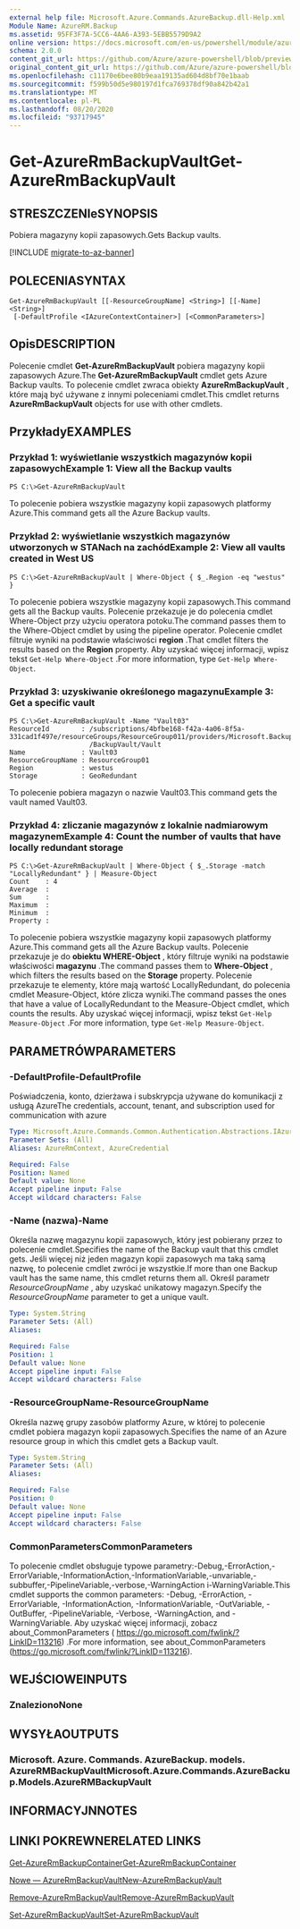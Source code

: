 ```yaml
---
external help file: Microsoft.Azure.Commands.AzureBackup.dll-Help.xml
Module Name: AzureRM.Backup
ms.assetid: 95FF3F7A-5CC6-4AA6-A393-5EBB5579D9A2
online version: https://docs.microsoft.com/en-us/powershell/module/azurerm.backup/get-azurermbackupvault
schema: 2.0.0
content_git_url: https://github.com/Azure/azure-powershell/blob/preview/src/ResourceManager/AzureBackup/Commands.AzureBackup/help/Get-AzureRmBackupVault.md
original_content_git_url: https://github.com/Azure/azure-powershell/blob/preview/src/ResourceManager/AzureBackup/Commands.AzureBackup/help/Get-AzureRmBackupVault.md
ms.openlocfilehash: c11170e6bee80b9eaa19135ad604d8bf70e1baab
ms.sourcegitcommit: f599b50d5e980197d1fca769378df90a842b42a1
ms.translationtype: MT
ms.contentlocale: pl-PL
ms.lasthandoff: 08/20/2020
ms.locfileid: "93717945"
---
```

# <span data-ttu-id="d7ce7-101">Get-AzureRmBackupVault</span><span class="sxs-lookup"><span data-stu-id="d7ce7-101">Get-AzureRmBackupVault</span></span>

## <span data-ttu-id="d7ce7-102">STRESZCZENIe</span><span class="sxs-lookup"><span data-stu-id="d7ce7-102">SYNOPSIS</span></span>
<span data-ttu-id="d7ce7-103">Pobiera magazyny kopii zapasowych.</span><span class="sxs-lookup"><span data-stu-id="d7ce7-103">Gets Backup vaults.</span></span>

[!INCLUDE [migrate-to-az-banner](../../includes/migrate-to-az-banner.md)]

## <span data-ttu-id="d7ce7-104">POLECENIA</span><span class="sxs-lookup"><span data-stu-id="d7ce7-104">SYNTAX</span></span>

```
Get-AzureRmBackupVault [[-ResourceGroupName] <String>] [[-Name] <String>]
 [-DefaultProfile <IAzureContextContainer>] [<CommonParameters>]
```

## <span data-ttu-id="d7ce7-105">Opis</span><span class="sxs-lookup"><span data-stu-id="d7ce7-105">DESCRIPTION</span></span>
<span data-ttu-id="d7ce7-106">Polecenie cmdlet **Get-AzureRmBackupVault** pobiera magazyny kopii zapasowych Azure.</span><span class="sxs-lookup"><span data-stu-id="d7ce7-106">The **Get-AzureRmBackupVault** cmdlet gets Azure Backup vaults.</span></span>
<span data-ttu-id="d7ce7-107">To polecenie cmdlet zwraca obiekty **AzureRmBackupVault** , które mają być używane z innymi poleceniami cmdlet.</span><span class="sxs-lookup"><span data-stu-id="d7ce7-107">This cmdlet returns **AzureRmBackupVault** objects for use with other cmdlets.</span></span>

## <span data-ttu-id="d7ce7-108">Przykłady</span><span class="sxs-lookup"><span data-stu-id="d7ce7-108">EXAMPLES</span></span>

### <span data-ttu-id="d7ce7-109">Przykład 1: wyświetlanie wszystkich magazynów kopii zapasowych</span><span class="sxs-lookup"><span data-stu-id="d7ce7-109">Example 1: View all the Backup vaults</span></span>
```
PS C:\>Get-AzureRmBackupVault
```

<span data-ttu-id="d7ce7-110">To polecenie pobiera wszystkie magazyny kopii zapasowych platformy Azure.</span><span class="sxs-lookup"><span data-stu-id="d7ce7-110">This command gets all the Azure Backup vaults.</span></span>

### <span data-ttu-id="d7ce7-111">Przykład 2: wyświetlanie wszystkich magazynów utworzonych w STANach na zachód</span><span class="sxs-lookup"><span data-stu-id="d7ce7-111">Example 2: View all vaults created in West US</span></span>
```
PS C:\>Get-AzureRmBackupVault | Where-Object { $_.Region -eq "westus" }
```

<span data-ttu-id="d7ce7-112">To polecenie pobiera wszystkie magazyny kopii zapasowych.</span><span class="sxs-lookup"><span data-stu-id="d7ce7-112">This command gets all the Backup vaults.</span></span>
<span data-ttu-id="d7ce7-113">Polecenie przekazuje je do polecenia cmdlet Where-Object przy użyciu operatora potoku.</span><span class="sxs-lookup"><span data-stu-id="d7ce7-113">The command passes them to the Where-Object cmdlet by using the pipeline operator.</span></span>
<span data-ttu-id="d7ce7-114">Polecenie cmdlet filtruje wyniki na podstawie właściwości **region** .</span><span class="sxs-lookup"><span data-stu-id="d7ce7-114">That cmdlet filters the results based on the **Region** property.</span></span>
<span data-ttu-id="d7ce7-115">Aby uzyskać więcej informacji, wpisz tekst `Get-Help Where-Object` .</span><span class="sxs-lookup"><span data-stu-id="d7ce7-115">For more information, type `Get-Help Where-Object`.</span></span>

### <span data-ttu-id="d7ce7-116">Przykład 3: uzyskiwanie określonego magazynu</span><span class="sxs-lookup"><span data-stu-id="d7ce7-116">Example 3: Get a specific vault</span></span>
```
PS C:\>Get-AzureRmBackupVault -Name "Vault03"
ResourceId        : /subscriptions/4bfbe168-f42a-4a06-8f5a-331cad1f497e/resourceGroups/ResourceGroup011/providers/Microsoft.Backup
                    /BackupVault/Vault
Name              : Vault03
ResourceGroupName : ResourceGroup01
Region            : westus
Storage           : GeoRedundant
```

<span data-ttu-id="d7ce7-117">To polecenie pobiera magazyn o nazwie Vault03.</span><span class="sxs-lookup"><span data-stu-id="d7ce7-117">This command gets the vault named Vault03.</span></span>

### <span data-ttu-id="d7ce7-118">Przykład 4: zliczanie magazynów z lokalnie nadmiarowym magazynem</span><span class="sxs-lookup"><span data-stu-id="d7ce7-118">Example 4: Count the number of vaults that have locally redundant storage</span></span>
```
PS C:\>Get-AzureRmBackupVault | Where-Object { $_.Storage -match "LocallyRedundant" } | Measure-Object
Count    : 4
Average  : 
Sum      : 
Maximum  : 
Minimum  : 
Property :
```

<span data-ttu-id="d7ce7-119">To polecenie pobiera wszystkie magazyny kopii zapasowych platformy Azure.</span><span class="sxs-lookup"><span data-stu-id="d7ce7-119">This command gets all the Azure Backup vaults.</span></span>
<span data-ttu-id="d7ce7-120">Polecenie przekazuje je do **obiektu WHERE-Object** , który filtruje wyniki na podstawie właściwości **magazynu** .</span><span class="sxs-lookup"><span data-stu-id="d7ce7-120">The command passes them to **Where-Object** , which filters the results based on the **Storage** property.</span></span>
<span data-ttu-id="d7ce7-121">Polecenie przekazuje te elementy, które mają wartość LocallyRedundant, do polecenia cmdlet Measure-Object, które zlicza wyniki.</span><span class="sxs-lookup"><span data-stu-id="d7ce7-121">The command passes the ones that have a value of LocallyRedundant to the Measure-Object cmdlet, which counts the results.</span></span>
<span data-ttu-id="d7ce7-122">Aby uzyskać więcej informacji, wpisz tekst `Get-Help Measure-Object` .</span><span class="sxs-lookup"><span data-stu-id="d7ce7-122">For more information, type `Get-Help Measure-Object`.</span></span>

## <span data-ttu-id="d7ce7-123">PARAMETRÓW</span><span class="sxs-lookup"><span data-stu-id="d7ce7-123">PARAMETERS</span></span>

### <span data-ttu-id="d7ce7-124">-DefaultProfile</span><span class="sxs-lookup"><span data-stu-id="d7ce7-124">-DefaultProfile</span></span>
<span data-ttu-id="d7ce7-125">Poświadczenia, konto, dzierżawa i subskrypcja używane do komunikacji z usługą Azure</span><span class="sxs-lookup"><span data-stu-id="d7ce7-125">The credentials, account, tenant, and subscription used for communication with azure</span></span>

```yaml
Type: Microsoft.Azure.Commands.Common.Authentication.Abstractions.IAzureContextContainer
Parameter Sets: (All)
Aliases: AzureRmContext, AzureCredential

Required: False
Position: Named
Default value: None
Accept pipeline input: False
Accept wildcard characters: False
```

### <span data-ttu-id="d7ce7-126">-Name (nazwa)</span><span class="sxs-lookup"><span data-stu-id="d7ce7-126">-Name</span></span>
<span data-ttu-id="d7ce7-127">Określa nazwę magazynu kopii zapasowych, który jest pobierany przez to polecenie cmdlet.</span><span class="sxs-lookup"><span data-stu-id="d7ce7-127">Specifies the name of the Backup vault that this cmdlet gets.</span></span>
<span data-ttu-id="d7ce7-128">Jeśli więcej niż jeden magazyn kopii zapasowych ma taką samą nazwę, to polecenie cmdlet zwróci je wszystkie.</span><span class="sxs-lookup"><span data-stu-id="d7ce7-128">If more than one Backup vault has the same name, this cmdlet returns them all.</span></span>
<span data-ttu-id="d7ce7-129">Określ parametr *ResourceGroupName* , aby uzyskać unikatowy magazyn.</span><span class="sxs-lookup"><span data-stu-id="d7ce7-129">Specify the *ResourceGroupName* parameter to get a unique vault.</span></span>

```yaml
Type: System.String
Parameter Sets: (All)
Aliases:

Required: False
Position: 1
Default value: None
Accept pipeline input: False
Accept wildcard characters: False
```

### <span data-ttu-id="d7ce7-130">-ResourceGroupName</span><span class="sxs-lookup"><span data-stu-id="d7ce7-130">-ResourceGroupName</span></span>
<span data-ttu-id="d7ce7-131">Określa nazwę grupy zasobów platformy Azure, w której to polecenie cmdlet pobiera magazyn kopii zapasowych.</span><span class="sxs-lookup"><span data-stu-id="d7ce7-131">Specifies the name of an Azure resource group in which this cmdlet gets a Backup vault.</span></span>

```yaml
Type: System.String
Parameter Sets: (All)
Aliases:

Required: False
Position: 0
Default value: None
Accept pipeline input: False
Accept wildcard characters: False
```

### <span data-ttu-id="d7ce7-132">CommonParameters</span><span class="sxs-lookup"><span data-stu-id="d7ce7-132">CommonParameters</span></span>
<span data-ttu-id="d7ce7-133">To polecenie cmdlet obsługuje typowe parametry:-Debug,-ErrorAction,-ErrorVariable,-InformationAction,-InformationVariable,-unvariable,-subbuffer,-PipelineVariable,-verbose,-WarningAction i-WarningVariable.</span><span class="sxs-lookup"><span data-stu-id="d7ce7-133">This cmdlet supports the common parameters: -Debug, -ErrorAction, -ErrorVariable, -InformationAction, -InformationVariable, -OutVariable, -OutBuffer, -PipelineVariable, -Verbose, -WarningAction, and -WarningVariable.</span></span> <span data-ttu-id="d7ce7-134">Aby uzyskać więcej informacji, zobacz about_CommonParameters ( https://go.microsoft.com/fwlink/?LinkID=113216) .</span><span class="sxs-lookup"><span data-stu-id="d7ce7-134">For more information, see about_CommonParameters (https://go.microsoft.com/fwlink/?LinkID=113216).</span></span>

## <span data-ttu-id="d7ce7-135">WEJŚCIOWE</span><span class="sxs-lookup"><span data-stu-id="d7ce7-135">INPUTS</span></span>

### <span data-ttu-id="d7ce7-136">Znaleziono</span><span class="sxs-lookup"><span data-stu-id="d7ce7-136">None</span></span>

## <span data-ttu-id="d7ce7-137">WYSYŁA</span><span class="sxs-lookup"><span data-stu-id="d7ce7-137">OUTPUTS</span></span>

### <span data-ttu-id="d7ce7-138">Microsoft. Azure. Commands. AzureBackup. models. AzureRMBackupVault</span><span class="sxs-lookup"><span data-stu-id="d7ce7-138">Microsoft.Azure.Commands.AzureBackup.Models.AzureRMBackupVault</span></span>

## <span data-ttu-id="d7ce7-139">INFORMACYJN</span><span class="sxs-lookup"><span data-stu-id="d7ce7-139">NOTES</span></span>

## <span data-ttu-id="d7ce7-140">LINKI POKREWNE</span><span class="sxs-lookup"><span data-stu-id="d7ce7-140">RELATED LINKS</span></span>

[<span data-ttu-id="d7ce7-141">Get-AzureRmBackupContainer</span><span class="sxs-lookup"><span data-stu-id="d7ce7-141">Get-AzureRmBackupContainer</span></span>](./Get-AzureRmBackupContainer.md)

[<span data-ttu-id="d7ce7-142">Nowe — AzureRmBackupVault</span><span class="sxs-lookup"><span data-stu-id="d7ce7-142">New-AzureRmBackupVault</span></span>](./New-AzureRmBackupVault.md)

[<span data-ttu-id="d7ce7-143">Remove-AzureRmBackupVault</span><span class="sxs-lookup"><span data-stu-id="d7ce7-143">Remove-AzureRmBackupVault</span></span>](./Remove-AzureRmBackupVault.md)

[<span data-ttu-id="d7ce7-144">Set-AzureRmBackupVault</span><span class="sxs-lookup"><span data-stu-id="d7ce7-144">Set-AzureRmBackupVault</span></span>](./Set-AzureRmBackupVault.md)


